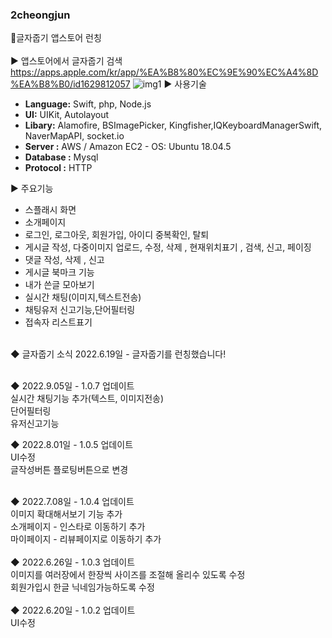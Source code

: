 ### 2cheongjun<br> 

📱글자줍기 앱스토어 런칭 <br><br>
▶ 앱스토어에서 글자줍기 검색<br>
https://apps.apple.com/kr/app/%EA%B8%80%EC%9E%90%EC%A4%8D%EA%B8%B0/id1629812057
![img1](https://user-images.githubusercontent.com/74134181/174625021-5d2e313c-60ce-4b5d-8a06-d1f4a8c694d1.png)
▶ 사용기술 <br>
- **Language:** Swift, php, Node.js
- **UI:** UIKit, Autolayout
- **Libary:** Alamofire, BSImagePicker, Kingfisher,IQKeyboardManagerSwift, NaverMapAPI, socket.io
- **Server :** AWS / Amazon EC2 - OS: Ubuntu 18.04.5
- **Database :** Mysql
- **Protocol :** HTTP  

▶ 주요기능<br> 
- 스플래시 화면<br>
- 소개페이지<br>
- 로그인, 로그아웃, 회원가입, 아이디 중복확인, 탈퇴<br>
- 게시글 작성, 다중이미지 업로드, 수정, 삭제 , 현재위치표기 , 검색,  신고, 페이징<br> 
- 댓글 작성, 삭제 , 신고<br> 
- 게시글 북마크 기능<br> 
- 내가 쓴글 모아보기<br>
- 실시간 채팅(이미지,텍스트전송)<br>
- 채팅유저 신고기능,단어필터링<br>
- 접속자 리스트표기<br>

<br>
◆ 글자줍기 소식
2022.6.19일 - 글자줍기를 런칭했습니다!<br>
<br>

◆ 2022.9.05일 - 1.0.7 업데이트<br>
실시간 채팅기능 추가(텍스트, 이미지전송)<br>
단어필터링<br>
유저신고기능<br>

◆ 2022.8.01일 - 1.0.5 업데이트<br>
UI수정<br>
글작성버튼 플로팅버튼으로 변경<br>

<br>
◆ 2022.7.08일 - 1.0.4 업데이트<br>
이미지 확대해서보기 기능 추가 <br>
소개페이지 - 인스타로 이동하기 추가<br>
마이페이지 - 리뷰페이지로 이동하기 추가<br>
<br>
◆ 2022.6.26일 - 1.0.3 업데이트<br>
이미지를 여러장에서 한장씩 사이즈를 조절해 올리수 있도록 수정<br>
회원가입시 한글 닉네임가능하도록 수정<br>
<br>
◆ 2022.6.20일 - 1.0.2 업데이트<br>
UI수정
<br>
<br>
<br>

